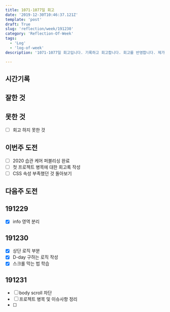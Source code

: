 ```yaml
---
title: 1071-1077일 회고
date: '2019-12-30T10:46:37.121Z'
template: 'post'
draft: True
slug: 'reflection/week/191230'
category: 'Reflection-Of-Week'
tags:
  - 'Log'
  - 'log-of-week'
description: '1071-1077일 회고입니다. 기록하고 회고합니다. 회고를 반영합니다. 제가 자라는 방식입니다.'

---
```


## 시간기록 



## 잘한 것



## 못한 것

- [ ] 회고 하지 못한 것 

## 이번주 도전

- [ ] 2020 습관 케어 퍼블리싱 완료 
- [ ] 첫 프로젝트 병목에 대한 회고록 작성 
- [ ] CSS 속성 부족했던 것 돌아보기 

## 다음주 도전



## 191229

- [x] info 영역 분리 

## 191230

- [x] 상단 로직 부분 
- [x] D-day 구하는 로직 작성 
- [x] 스크롤 막는 법 학습 

## 191231 

- [ ] body scroll 차단 
- [ ] 프로젝트 병목 및 이슈사항 정리 
- [ ] 

